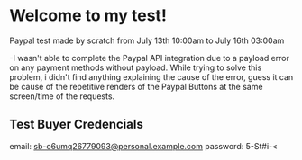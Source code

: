 # Welcome to my test!

Paypal test made by scratch from July 13th 10:00am to July 16th 03:00am

-I wasn't able to complete the Paypal API integration due to a payload error on any payment methods without payload. While trying to solve this problem, i didn't find anything explaining the cause of the error, guess it can be cause of the repetitive renders of the Paypal Buttons at the same screen/time of the requests.
## Test Buyer Credencials

email: sb-o6umq26779093@personal.example.com
password: 5-St#i-<
